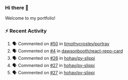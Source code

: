 ### Hi there 👋
Welcome to my portfolio!

### ⚡ Recent Activity
<!--START_SECTION:activity-->
1. 🗣 Commented on [#50](https://github.com/timothycrosley/portray/issues/50) in [timothycrosley/portray](https://github.com/timothycrosley/portray)
2. 🗣 Commented on [#4](https://github.com/dawsonbooth/react-repo-card/issues/4) in [dawsonbooth/react-repo-card](https://github.com/dawsonbooth/react-repo-card)
3. 🗣 Commented on [#26](https://github.com/hohav/py-slippi/issues/26) in [hohav/py-slippi](https://github.com/hohav/py-slippi)
4. 🗣 Commented on [#27](https://github.com/hohav/py-slippi/issues/27) in [hohav/py-slippi](https://github.com/hohav/py-slippi)
5. 🗣 Commented on [#27](https://github.com/hohav/py-slippi/issues/27) in [hohav/py-slippi](https://github.com/hohav/py-slippi)
<!--END_SECTION:activity-->
